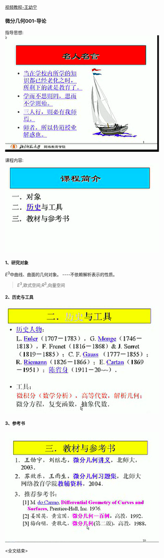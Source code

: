 [视频教程-王幼宁](https://www.bilibili.com/video/av7471669?from=search&seid=14125137270473807725)

### 微分几何001-导论

指导思想:
![alt](001.png)

课程内容:
![alt](002.png)

#### 1、研究对象
$E^3$中曲线、曲面的几何对象。
----不依赖解析表示的性质。

> $E^3$,欧式空间;$R^3$,向量空间

#### 2、历史与工具
![alt](003.png)

#### 3、参考书
![alt](004.png)

<全文结束>
